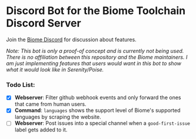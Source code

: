 # Discord Bot for the Biome Toolchain Discord Server

Join the [Biome Discord](https://discord.gg/VXz9TAxHmK) for discussion about features.

_Note: This bot is only a proof-of concept and is currently not being used. There is no affiliation between this repository and the Biome maintainers. I am just implementing features that users would want in this bot to show what it would look like in Serenity/Poise._

### Todo List:

- [x] **Webserver**: Filter github webhook events and only forward the ones that came from human users.
- [x] **Command**: `languages` shows the support level of Biome's supported languages by scraping the website.
- [ ] **Webserver**: Post issues into a special channel when a `good-first-issue` label gets added to it.
